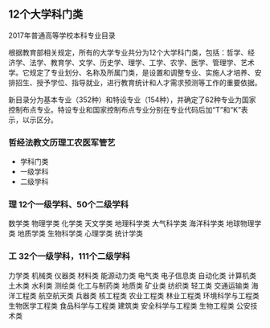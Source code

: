 
## 12个大学科门类
2017年普通高等学校本科专业目录

根据教育部相关规定，所有的大学专业共分为12个大学科门类，包括：哲学、经济学、法学、教育学、文学、历史学、理学、工学、农学、医学、管理学、艺术学。它规定了专业划分、名称及所属门类，是设置和调整专业、实施人才培养、安排招生、授予学位、指导就业，进行教育统计和人才需求预测等工作的重要依据。

新目录分为基本专业（352种）和特设专业（154种），并确定了62种专业为国家控制布点专业。特设专业和国家控制布点专业分别在专业代码后加“T”和“K”表示，以示区分。


### 哲经法教文历理工农医军管艺

* 学科门类
* 一级学科
* 二级学科

### 理 12个一级学科、50个二级学科
数学类
物理学类
化学类
天文学类
地理科学类
大气科学类
海洋科学类
地球物理学类
地质学类
生物科学类
心理学类
统计学类

### 工  32个一级学科，111个二级学科

力学类
机械类
仪器类
材料类
能源动力类
电气类
电子信息类
自动化类
计算机类
土木类
水利类
测绘类
化工与制药类
地质类
矿业类
纺织类
轻工类
交通运输类
海洋工程类
航空航天类
兵器类
核工程类
农业工程类
林业工程类
环境科学与工程类
生物医学工程类
食品科学与工程类
建筑类
安全科学与工程类
生物工程类
公安技术类
